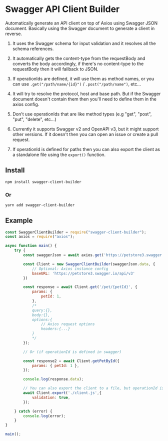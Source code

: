 # Swagger API Client Builder

Automatically generate an API client on top of Axios using Swagger JSON document.
Basically using the Swagger document to generate a client in reverse.

1. It uses the Swagger schema for input validation and it resolves all the schema references.

2. It automatically gets the content-type from the requestBody and converts the body accordingly, if there's no content-type to the requestBody then it will fallback to JSON.

3. If operationIds are defined, it will use them as method names, or you can use `.get("/path/name/{id}")` / `.post("/path/name")`, etc...

4. It will try to resolve the protocol, host and base path. But if the Swagger document doesn't contain them then you'll need to define them in the axios config.

5. Don't use operationIds that are like method types (e.g "get", "post", "put", "delete", etc...)

6. Currently it supports Swagger v2 and OpenAPI v3, but it might support other versions. If it doesn't then you can open an issue or create a pull request.

7. If operationId is defined for paths then you can also export the client as a standalone file using the `export()` function.

## Install

```bash
npm install swagger-client-builder
```

### Or

```bash
yarn add swagger-client-builder
```

## Example

```javascript
const SwaggerClientBuilder = require("swagger-client-builder");
const axios = require("axios");

async function main() {
    try {
        const swaggerJson = await axios.get('https://petstore3.swagger.io/api/v3/openapi.json');

        const Client = new SwaggerClientBuilder(swaggerJson.data, {
            // Optional: Axios instance config
            baseURL: 'https://petstore3.swagger.io/api/v3'
        })

        const response = await Client.get('/pet/{petId}', {
            params: {
                petId: 1,
            },
            /*
            query:{},
            body:{},
            options:{
                // Axios request options
                headers:{...}
            }
            */
        });

        // Or (if operationId is defined in swagger)

        const response2 = await Client.getPetById({
            params: { petId: 1 },
        });

        console.log(response.data);

        // You can also export the client to a file, but operationId is required in this case
        await Client.export('./client.js',{
            validation: true,
        });

    } catch (error) {
        console.log(error);
    }
}

main();
```
